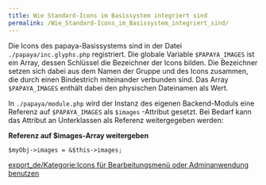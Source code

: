 ```yaml
---
title: Wie Standard-Icons im Basissystem integriert sind
permalink: /Wie_Standard-Icons_im_Basissystem_integriert_sind/
---
```


Die Icons des papaya-Basissystems sind in der Datei `./papaya/inc.glyphs.php` registriert. Die globale Variable `$PAPAYA_IMAGES` ist ein Array, dessen Schlüssel die Bezeichner der Icons bilden. Die Bezeichner setzen sich dabei aus dem Namen der Gruppe und des Icons zusammen, die durch einen Bindestrich miteinander verbunden sind. Das Array `$PAPAYA_IMAGES` enthält dabei den physischen Dateinamen als Wert.

In `./papaya/module.php` wird der Instanz des eigenen Backend-Moduls eine Referenz auf `$PAPAYA_IMAGES` als `$images` -Attribut gesetzt. Bei Bedarf kann das Attribut an Unterklassen als Referenz weitergegeben werden:

**Referenz auf \$images-Array weitergeben**

~~~~ {.php}
$myObj->images = &$this->images;
~~~~

[export_de/Kategorie:Icons für Bearbeitungsmenü oder Adminanwendung benutzen](export_de/Kategorie:Icons_für_Bearbeitungsmenü_oder_Adminanwendung_benutzen )
